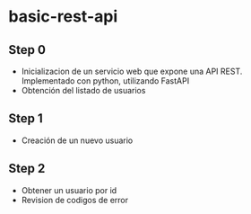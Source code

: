 # basic-rest-api

## Step 0

- Inicializacion de un servicio web que expone una API REST. Implementado con python, utilizando FastAPI
- Obtención del listado de usuarios

## Step 1

- Creación de un nuevo usuario

## Step 2

- Obtener un usuario por id
- Revision de codigos de error